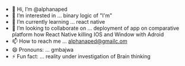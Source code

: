 - 👋 Hi, I’m @alphanaped
- 👀 I’m interested in ... binary logic of "I'm"
- 🌱 I’m currently learning ... react native 
- 💞️ I’m looking to collaborate on ... deployment of app on comparative platform how React Native killing IOS and Window with Adroid
- 📫 How to reach me ... alphanaped@gmailc.om
- 😄 Pronouns: ... gmbajwa
- ⚡ Fun fact: ... reality under investigation of Brain thinking 

<!---
alphanaped/alphanaped is a ✨ special ✨ repository because its `README.md` (this file) appears on your GitHub profile.
You can click the Preview link to take a look at your changes.
--->
